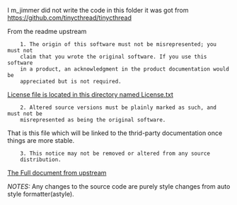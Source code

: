 I m_jimmer did not write the code in this folder it was got from https://github.com/tinycthread/tinycthread

From the readme upstream

```
    1. The origin of this software must not be misrepresented; you must not
    claim that you wrote the original software. If you use this software
    in a product, an acknowledgment in the product documentation would be
    appreciated but is not required.
```

[License file is located in this directory named License.txt](libmcpkg/threads/thrid-party/tinycthread/LICENSE.txt)

```
    2. Altered source versions must be plainly marked as such, and must not be
    misrepresented as being the original software.
```

That is this file which will be linked to the thrid-party documentation once things are more stable.

```
    3. This notice may not be removed or altered from any source
    distribution.
```

[The Full document from upstream](libmcpkg/threads/thrid-party/tinycthread/Upstream_README.md)


*NOTES:*
Any changes to the source code are purely style changes from auto style formatter(astyle).
